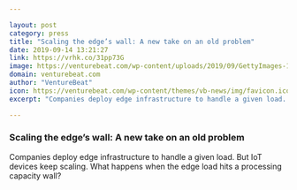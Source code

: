 ```yaml
---

layout: post
category: press
title: "Scaling the edge’s wall: A new take on an old problem"
date: 2019-09-14 13:21:27
link: https://vrhk.co/31pp73G
image: https://venturebeat.com/wp-content/uploads/2019/09/GettyImages-1130053721.jpg?w=1200&strip=all
domain: venturebeat.com
author: "VentureBeat"
icon: https://venturebeat.com/wp-content/themes/vb-news/img/favicon.ico
excerpt: "Companies deploy edge infrastructure to handle a given load. But IoT devices keep scaling. What happens when the edge load hits a processing capacity wall?"

---
```


### Scaling the edge’s wall: A new take on an old problem

Companies deploy edge infrastructure to handle a given load. But IoT devices keep scaling. What happens when the edge load hits a processing capacity wall?